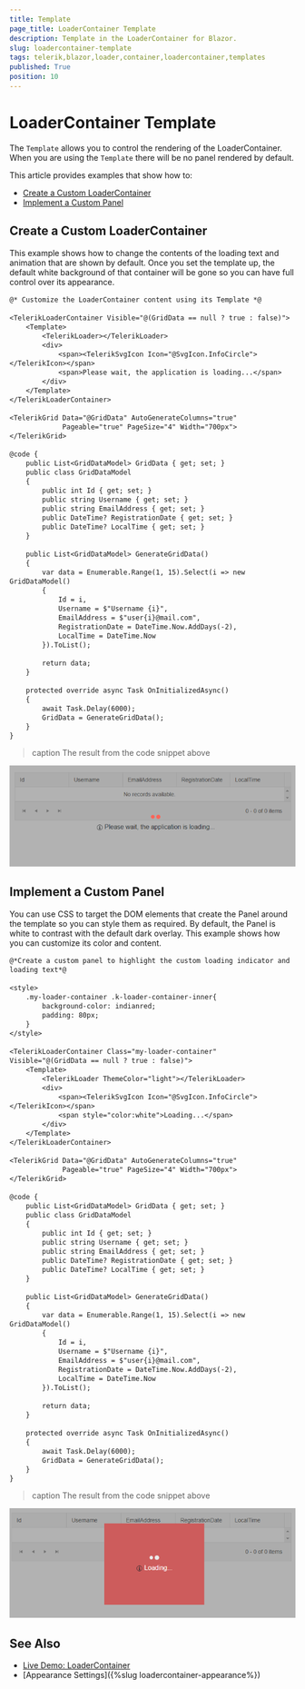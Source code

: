```yaml
---
title: Template
page_title: LoaderContainer Template
description: Template in the LoaderContainer for Blazor.
slug: loadercontainer-template
tags: telerik,blazor,loader,container,loadercontainer,templates
published: True
position: 10
---
```


# LoaderContainer Template

The `Template` allows you to control the rendering of the LoaderContainer. When you are using the `Template` there will be no panel rendered by default.

This article provides examples that show how to:

* [Create a Custom LoaderContainer](#create-a-custom-loadercontainer)
* [Implement a Custom Panel](#implement-a-custom-panel)


## Create a Custom LoaderContainer

This example shows how to change the contents of the loading text and animation that are shown by default. Once you set the template up, the default white background of that container will be gone so you can have full control over its appearance.

````CSHTML
@* Customize the LoaderContainer content using its Template *@

<TelerikLoaderContainer Visible="@(GridData == null ? true : false)">
    <Template>
        <TelerikLoader></TelerikLoader>
        <div>
            <span><TelerikSvgIcon Icon="@SvgIcon.InfoCircle"></TelerikIcon></span>
            <span>Please wait, the application is loading...</span>
        </div>
    </Template>
</TelerikLoaderContainer>

<TelerikGrid Data="@GridData" AutoGenerateColumns="true"
             Pageable="true" PageSize="4" Width="700px">
</TelerikGrid>

@code {
    public List<GridDataModel> GridData { get; set; }
    public class GridDataModel
    {
        public int Id { get; set; }
        public string Username { get; set; }
        public string EmailAddress { get; set; }
        public DateTime? RegistrationDate { get; set; }
        public DateTime? LocalTime { get; set; }
    }

    public List<GridDataModel> GenerateGridData()
    {
        var data = Enumerable.Range(1, 15).Select(i => new GridDataModel()
        {
            Id = i,
            Username = $"Username {i}",
            EmailAddress = $"user{i}@mail.com",
            RegistrationDate = DateTime.Now.AddDays(-2),
            LocalTime = DateTime.Now
        }).ToList();

        return data;
    }

    protected override async Task OnInitializedAsync()
    {
        await Task.Delay(6000);
        GridData = GenerateGridData();
    }
}
````

>caption The result from the code snippet above

![Blazor Loadercontainer Template Basic](images/loadercontainer-template-basic.png)

## Implement a Custom Panel

You can use CSS to target the DOM elements that create the Panel around the template so you can style them as required. By default, the Panel is white to contrast with the default dark overlay. This example shows how you can customize its color and content.


````CSHTML
@*Create a custom panel to highlight the custom loading indicator and loading text*@

<style>
    .my-loader-container .k-loader-container-inner{
        background-color: indianred;
        padding: 80px;
    }
</style>

<TelerikLoaderContainer Class="my-loader-container" Visible="@(GridData == null ? true : false)">
    <Template>
        <TelerikLoader ThemeColor="light"></TelerikLoader>
        <div>
            <span><TelerikSvgIcon Icon="@SvgIcon.InfoCircle"></TelerikIcon></span>
            <span style="color:white">Loading...</span>
        </div>
    </Template>
</TelerikLoaderContainer>

<TelerikGrid Data="@GridData" AutoGenerateColumns="true"
             Pageable="true" PageSize="4" Width="700px">
</TelerikGrid>

@code {
    public List<GridDataModel> GridData { get; set; }
    public class GridDataModel
    {
        public int Id { get; set; }
        public string Username { get; set; }
        public string EmailAddress { get; set; }
        public DateTime? RegistrationDate { get; set; }
        public DateTime? LocalTime { get; set; }
    }

    public List<GridDataModel> GenerateGridData()
    {
        var data = Enumerable.Range(1, 15).Select(i => new GridDataModel()
        {
            Id = i,
            Username = $"Username {i}",
            EmailAddress = $"user{i}@mail.com",
            RegistrationDate = DateTime.Now.AddDays(-2),
            LocalTime = DateTime.Now
        }).ToList();

        return data;
    }

    protected override async Task OnInitializedAsync()
    {
        await Task.Delay(6000);
        GridData = GenerateGridData();
    }
}
````

>caption The result from the code snippet above

![Blazor Loadercontainer Template Custom Panel](images/loadercontainer-template-custom-panel.png)

## See Also

  * [Live Demo: LoaderContainer](https://demos.telerik.com/blazor-ui/loadercontainer/overview)
  * [Appearance Settings]({%slug loadercontainer-appearance%})
   
